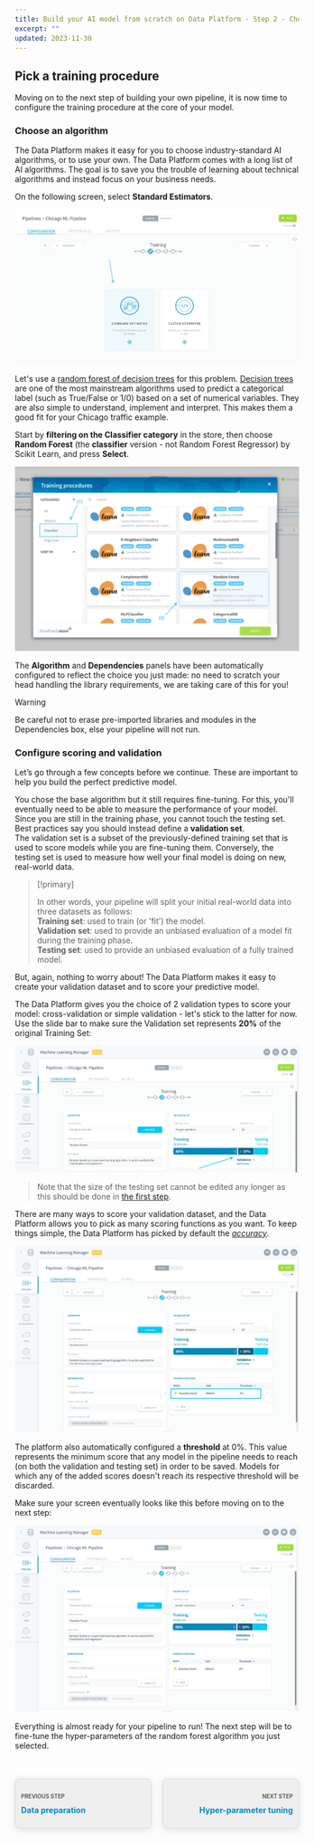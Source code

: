 ```yaml
---
title: Build your AI model from scratch on Data Platform - Step 2 - Choose a training procedure
excerpt: ""
updated: 2023-11-30
---
```


<style>
.prevnext {
    display:flex !important;
    list-style:none !important;
    margin:25px 0 50px !important;
    padding:0 !important;
}
.prevnext > li {
    background:#efefef !important;
    border:1px solid #d8d8d8 !important;
    border-radius:8px !important;
    box-shadow: 0 3px 13px 0 rgba(151, 167, 183, 0.3) !important;
    flex:1 !important;
    padding:5px 10px !important;
    position:relative !important;
}
.prevnext > li:empty {
    visibility:hidden !important;
}
.prevnext > li > h4 {
    color:#08c !important;
}
.prevnext > li > a {
    bottom:0 !important;
    left:0 !important;
    position:absolute !important;
    right:0 !important;
    top:0 !important;
}
.prevnext > li:first-child {
    margin:25px 10px 0 0 !important;
}
.prevnext > li:first-child > h4:before,
.prevnext > li:last-child > h4:before {
    color:rgba(0,0,0,.6) !important;
    content:"Previous step" !important;
    display:block !important;
    font-size:70% !important;
    margin-bottom:10px !important;
    text-transform:uppercase !important;
}
.prevnext > li:last-child {
    margin:25px 0 0 10px !important;
    text-align:right !important;
}
.prevnext > li:last-child > h4:before {
    content:"Next step" !important;
}
</style>

## Pick a training procedure

Moving on to the next step of building your own pipeline, it is now time to configure the training procedure at the core of your model.

### Choose an algorithm

The Data Platform makes it easy for you to choose industry-standard AI algorithms, or to use your own. The Data Platform comes with a long list of AI algorithms. The goal is to save you the trouble of learning about technical algorithms and instead focus on your business needs.

On the following screen, select **Standard Estimators**.

![machinelearning](images/training-landingpage.png)

Let's use a [random forest of decision trees](https://en.wikipedia.org/wiki/Random_forest) for this problem. [Decision trees](https://en.wikipedia.org/wiki/Decision_tree_learning) are one of the most mainstream algorithms used to predict a categorical label (such as True/False or 1/0) based on a set of numerical variables. They are also simple to understand, implement and interpret. This makes them a good fit for your Chicago traffic example.

Start by **filtering on the Classifier category** in the store, then choose **Random Forest** (the **classifier** version - not Random Forest Regressor) by Scikit Learn, and press **Select**.

![machinelearning](images/training-store-rf2.png)

The **Algorithm** and **Dependencies** panels have been automatically configured to reflect the choice you just made: no need to scratch your head handling the library requirements, we are taking care of this for you!

> [!warning]
>
> Be careful not to erase pre-imported libraries and modules in the Dependencies box, else your pipeline will not run.
>

### Configure scoring and validation

Let’s go through a few concepts before we continue. These are important to help you build the perfect predictive model.

You chose the base algorithm but it still requires fine-tuning. For this, you'll eventually need to be able to measure the performance of your model. Since you are still in the training phase, you cannot touch the testing set. Best practices say you should instead define a **validation set**.  
The validation set is a subset of the previously-defined training set that is used to score models while you are fine-tuning them. Conversely, the testing set is used to measure how well your final model is doing on new, real-world data.

> [!primary]
>
> In other words, your pipeline will split your initial real-world data into three datasets as follows:  
> **Training set**: used to train (or 'fit') the model.  
> **Validation set**: used to provide an unbiased evaluation of a model fit during the training phase.  
> **Testing set**: used to provide an unbiased evaluation of a fully trained model.

But, again, nothing to worry about! The Data Platform makes it easy to create your validation dataset and to score your predictive model.

The Data Platform gives you the choice of 2 validation types to score your model: cross-validation or simple validation - let's stick to the latter for now. Use the slide bar to make sure the Validation set represents **20%** of the original Training Set:

![machinelearning](images/training-validation-set.png)

> Note that the size of the testing set cannot be edited any longer as this should be done in [the first step](/pages/public_cloud/data_platform/tutorials/tuto_02_build_an_ai_model_from_scratch/tuto_02_build_an_ai_model_from_scratch_step1).

There are many ways to score your validation dataset, and the Data Platform allows you to pick as many scoring functions as you want. To keep things simple, the Data Platform has picked by default the [*accuracy*](https://en.wikipedia.org/wiki/Accuracy_and_precision).

![machinelearning](images/training-scoring-function.png)

The platform also automatically configured a **threshold** at 0%. This value represents the minimum score that any model in the pipeline needs to reach (on both the validation and testing set) in order to be saved. Models for which any of the added scores doesn't reach its respective threshold will be discarded.

Make sure your screen eventually looks like this before moving on to the next step:

![machinelearning](images/training-final.png)

Everything is almost ready for your pipeline to run! The next step will be to fine-tune the hyper-parameters of the random forest algorithm you just selected.

<ul class="prevnext">
    <li>
        <h4>Data preparation</h4>
        <a href="/pages/public_cloud/data_platform/tutorials/tuto_02_build_an_ai_model_from_scratch/tuto_02_build_an_ai_model_from_scratch_step1"></a>
    </li>
    <li>
        <h4>Hyper-parameter tuning</h4>
        <a href="/pages/public_cloud/data_platform/tutorials/tuto_02_build_an_ai_model_from_scratch/tuto_02_build_an_ai_model_from_scratch_step3"></a>
    </li>
</ul>